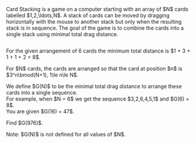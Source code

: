 <p>
Card Stacking is a game on a computer starting with an array of $N$ cards labelled $1,2,\ldots,N$.
A stack of cards can be moved by dragging horizontally with the mouse to another stack but only when the resulting stack is in sequence. The goal of the game is to combine the cards into a single stack using minimal total drag distance.
</p>

<div style="text-align:center;">
<img src="project/images/p750_optimal_card_stacking.png" class="dark_img" alt="" />
</div>

<p>
For the given arrangement of 6 cards the minimum total distance is $1 + 3 + 1 + 1 + 2 = 8$.
</p>

<p>
For $N$ cards, the cards are arranged so that the card at position $n$ is $3^n\bmod(N+1), 1\le n\le N$.
</p>
<p>
We define $G(N)$ to be the minimal total drag distance to arrange these cards into a single sequence.<br />
For example, when $N = 6$ we get the sequence $3,2,6,4,5,1$ and $G(6) = 8$.<br />
You are given $G(16) = 47$.
</p>

<p>
Find $G(976)$.
</p>

<p>
Note: $G(N)$ is not defined for all values of $N$.
</p>
